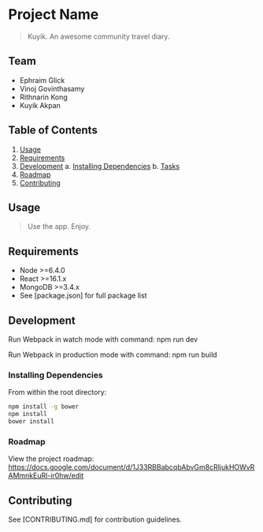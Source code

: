 # Project Name

> Kuyik. An awesome community travel diary.

## Team

  - Ephraim Glick
  - Vinoj Govinthasamy
  - Rithnarin Kong
  - Kuyik Akpan

## Table of Contents

1. [Usage](#Usage)
2. [Requirements](#requirements)
3. [Development](#development)
    a. [Installing Dependencies](#installing-dependencies)
    b. [Tasks](#tasks)
4. [Roadmap](#roadmap)
5. [Contributing](#contributing)

## Usage

> Use the app. Enjoy.

## Requirements

- Node >=6.4.0
- React >=16.1.x
- MongoDB >=3.4.x
- See [package.json] for full package list

## Development

Run Webpack in watch mode with command: npm run dev

Run Webpack in production mode with command: npm run build

### Installing Dependencies

From within the root directory:

```sh
npm install -g bower
npm install
bower install
```

### Roadmap

View the project roadmap:
  https://docs.google.com/document/d/1J33RBBabcqbAbvGm8cRljukHOWvRAMmnkEuRl-ir0hw/edit

## Contributing

See [CONTRIBUTING.md] for contribution guidelines.
